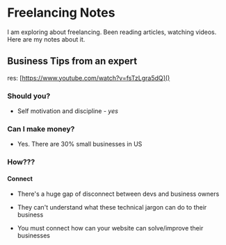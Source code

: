 # Freelancing Notes

I am exploring about freelancing. Been reading articles, watching videos. Here are my notes about it.

## Business Tips from an expert

res: [https://www.youtube.com/watch?v=fsTzLgra5dQ]()

### Should you?

- Self motivation and discipline - _yes_

### Can I make money?

- Yes. There are 30% small businesses in US

### How???

#### Connect

- There's a huge gap of disconnect between devs and business owners

- They can't understand what these technical jargon can do to their business

- You must connect how can your website can solve/improve their businesses
